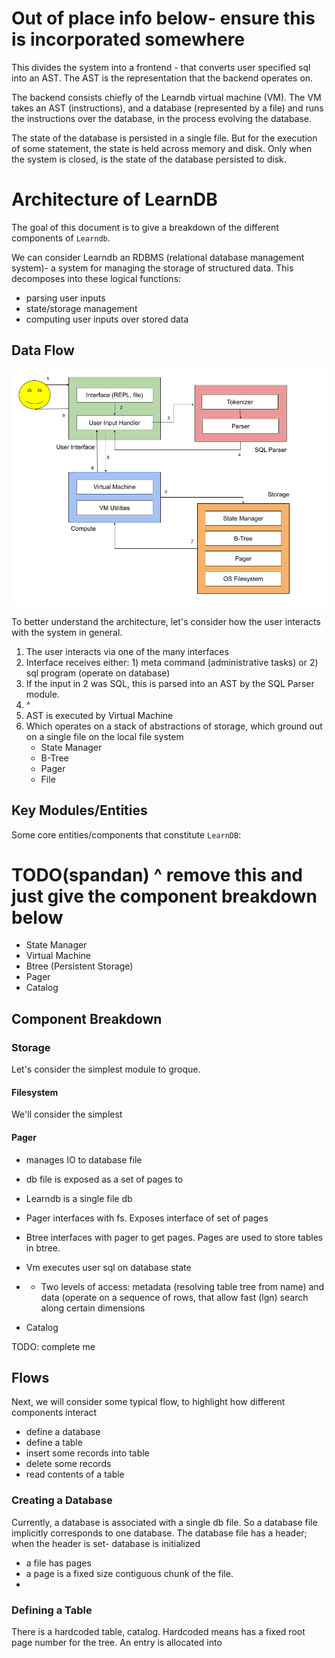# Out of place info below- ensure this is incorporated somewhere
This divides the system into a frontend - that converts user specified sql
into an AST. The AST is the representation that the backend operates on.

The backend consists chiefly of the Learndb virtual machine (VM). The VM takes an AST (instructions), and a database 
(represented by a file) and runs the instructions over the database, in the process evolving the database.

The state of the database is persisted in a single file. But for the execution 
of some statement, the state is held across memory and disk. Only when the system is closed, is the state of the database
persisted to disk. 


# Architecture of LearnDB

The goal of this document is to give a breakdown of the different components of `Learndb`.

We can consider Learndb an RDBMS (relational database management system)- a system for managing the storage of structured data.
This decomposes into these logical functions: 
- parsing user inputs
- state/storage management
- computing user inputs over stored data

## Data Flow

![](./leardb_architecture.png)

To better understand the architecture, let's consider how the user interacts with the system in general. 
1. The user interacts via one of the many interfaces
2. Interface receives either: 1) meta command (administrative tasks) or 2) sql program (operate on database)
3. If the input in 2 was SQL, this is parsed into an AST by the SQL Parser module.
4. ^
5. AST is executed by Virtual Machine
6. Which operates on a stack of abstractions of storage, which ground out on a single file on the local file system
    - State Manager
    - B-Tree
    - Pager
    - File

    
## Key Modules/Entities

Some core entities/components that constitute `LearnDB`:
# TODO(spandan) ^ remove this and just give  the component breakdown below

- State Manager
- Virtual Machine
- Btree (Persistent Storage) 
- Pager
- Catalog

## Component Breakdown

### Storage

Let's consider the simplest module to groque.

#### Filesystem

We'll consider the simplest 

#### Pager
- manages IO to database file
- db file is exposed as a set of pages to  

- Learndb is a single file db
- Pager interfaces with fs. Exposes interface of set of pages
- Btree interfaces with pager to get pages. Pages are used to store tables in btree. 
- Vm executes user sql on database state
- - Two levels of access: metadata (resolving table tree from name) and data (operate on a sequence of rows, that allow fast (lgn) search along certain dimensions 
- Catalog 


TODO: complete me


## Flows
Next, we will consider some typical flow, to highlight how different components interact 
- define a database
- define a table
- insert some records into table
- delete some records
- read contents of a table


### Creating a Database
Currently, a database is associated with a single db file. So a database file implicitly corresponds to one database.
The database file has a header; when the header is set- database is initialized 
- a file has pages
- a page is a fixed size contiguous chunk of the file.
- 

### Defining a Table
There is a hardcoded table, catalog. Hardcoded means has a fixed root page number for the tree.
An entry is allocated into 

